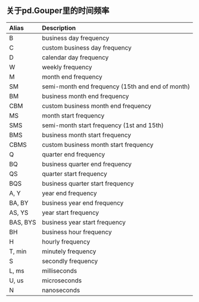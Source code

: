 ## 关于pd.Gouper里的时间频率

| Alias | Description |
| :------ | :------ | 
|B	|business day frequency|
|C	|custom business day frequency|
|D	|calendar day frequency|
|W	|weekly frequency|
|M	|month end frequency|
|SM	|semi-month end frequency (15th and end of month)|
|BM	|business month end frequency|
|CBM	|custom business month end frequency|
|MS	|month start frequency|
|SMS	|semi-month start frequency (1st and 15th)|
|BMS	|business month start frequency|
|CBMS	|custom business month start frequency|
|Q	|quarter end frequency|
|BQ	|business quarter end frequency|
|QS	|quarter start frequency|
|BQS	|business quarter start frequency|
|A, Y	|year end frequency|
|BA, BY	|business year end frequency|
|AS, YS	|year start frequency|
|BAS, BYS	|business year start frequency|
|BH	|business hour frequency|
|H	|hourly frequency|
|T, min	|minutely frequency|
|S	|secondly frequency|
|L, ms	|milliseconds|
|U, us	|microseconds|
|N	|nanoseconds|
